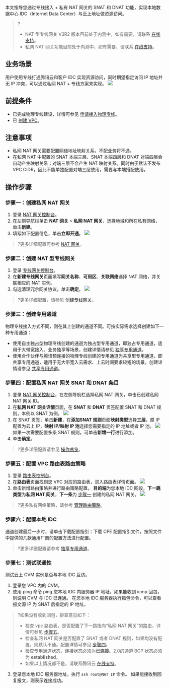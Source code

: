 本文指导您通过专线接入 + 私有 NAT 网关的 SNAT 和 DNAT 功能，实现本地数据中心 IDC（Internet Data Center）与云上地址做资源访问。
>?
>- NAT 型专线网关 V3R2 版本目前处于内测中，如有需要，请联系 [在线支持](https://cloud.tencent.com/online-service?from=sales&source=PRESALE)。
>- 私网 NAT 网关功能目前处于内测中，如有需要，请联系 [在线支持](https://cloud.tencent.com/online-service?from=sales&source=PRESALE)。
>

## 业务场景
用户使用专线打通腾讯云和客户 IDC 实现资源访问，同时期望指定访问 IP 地址并无 IP 冲突，可以通过私网 NAT + 专线方案来实现。
![](https://qcloudimg.tencent-cloud.cn/raw/a8ca0ed6f2549cfc8a42acee98431c01.png)


## 前提条件
- 已完成物理专线建设，详情可参见 [申请接入物理专线](https://cloud.tencent.com/document/product/216/48586)。
- 已 [创建 VPC](https://cloud.tencent.com/document/product/215/36515)。

## 注意事项
- 私网 NAT 网关需要配置网络地址映射关系，不配业务将不通。
- 在私网 NAT 中配置的 SNAT 本端三层、SNAT 本端四层和 DNAT 对端四层会自动产生映射关系；对端三层不会产生 NAT 映射关系。同时由于默认不发布 VPC CIDR，因此不能单独配置对端三层使用，需要与本端搭配使用。

## 操作步骤
### 步骤一：创建私网 NAT 网关[](id:step1)
1. 登录 [NAT 网关控制台](https://console.cloud.tencent.com/vpc/nat?rid=1)。
2. 在左侧导航栏单击 **NAT 网关** > **私网 NAT 网关**，选择地域和所在私有网络，单击**新建**。
3. 填写如下配置信息，单击**立即开通**。
![](https://qcloudimg.tencent-cloud.cn/raw/bb4407161c72e3af956979d7d367e633.png)
>?更多详细配置可参考 [NAT 网关](https://cloud.tencent.com/document/product/552)。
>


### 步骤二：创建 NAT 型专线网关
1. 登录 [专线网关控制台](https://console.cloud.tencent.com/vpc/dcgw?rid=8)。
2. 在**新建专线网关**页面填写**网关名称**、**可用区**、**关联网络**选择 NAT 网络，并关联相应的 NAT 实例。
3. 勾选清理冗余网关协议，单击**确定**。
![](https://qcloudimg.tencent-cloud.cn/raw/886d7c8e6ea89653094194a622684de6.png)
>?更多详细配置，请参见 [创建专线网关](https://cloud.tencent.com/document/product/216/19256)。
>

### 步骤三：创建专用通道
物理专线接入方式不同，则在其上创建的通道不同。可按实际需求选择创建如下一种专用通道：
- 使用自主独占型物理专线创建的通道为独占型专用通道，即独占专用通道，适用于大带宽接入、业务独享等场景，创建详情请参见 [独享专用通道](https://cloud.tencent.com/document/product/216/74769)。
- 使用合作伙伴与腾讯预连接的物理专线创建的专用通道为共享型专用通道，即共享专用通道，适用于无大带宽入云需求、上云时间要求较短的场景，创建详情请参见 [共享专用通道](https://cloud.tencent.com/document/product/216/74570)。

### [](id:step4)步骤四：配置私网 NAT 网关 SNAT 和 DNAT 条目
1. 登录 [NAT 网关控制台](https://console.cloud.tencent.com/vpc/nat?rid=1)，在左侧导航栏选择私网 NAT 网关，单击已创建私网 NAT 网关 ID。
2. 在**私网 NAT 网关详情**页面，在 **SNAT** 和 **DNAT** 页签配置 SNAT 和 DNAT 规则，本例以 SNAT 为例。
![](https://qcloudimg.tencent-cloud.cn/raw/9d532a6c65e50eb32963e3ad07141d6c.png)
3. 在 SNAT 页签，单击**新建**，在**添加SNAT 规则**页面**映射类型**选择**三层**，原 IP 配置为云上 IP，**映射 IP/映射 IP 池**选择您需要指定的 IP 地址或者 IP 池。
![](https://qcloudimg.tencent-cloud.cn/raw/3bed158a74652637fb0de397888e27de.png)
如果一次需要配置多条 SNAT 规则，可单击**新增一行**进行添加。
4. 单击**确定**。
>?更多详细配置请参见 [操作总览](https://cloud.tencent.com/document/product/552/12958)。
>

### [](id:step5)步骤五：配置 VPC 路由表路由策略
1. 登录 [路由表控制台](https://console.cloud.tencent.com/vpc/route?rid=1)。
2. 在**路由表**页面找到您 VPC 对应的路由表，进入路由表详情页面。
![](https://qcloudimg.tencent-cloud.cn/raw/ca39e93e4bbe5460e83b431752627ecf.png)
3. 单击新增路由策略并进行路由策略配置。
**目的端**为您本地 IDC 网段，**下一跳类型**为**私网 NAT 网关**，**下一条**为 [步骤一](#step1) 创建的私网 NAT 网关。
![](https://qcloudimg.tencent-cloud.cn/raw/e82b1ab022bc7a5379cd2cfe4410c1c8.png)
>?更多私有网络策略，请参考 [管理路由策略](https://cloud.tencent.com/document/product/215/53587)。
>


### 步骤六：配置本地 IDC
通道创建最后一步时，请单击下载配置指引：下载 CPE 配置指引文件，按照文件中提供的几款通用厂商的配置方法进行配置。
>?更多详细配置请参考 [独享专用通道](https://cloud.tencent.com/document/product/216/74769#step4)。
>

### 步骤七：测试联通性
测试云上 CVM 实例是否与本地 IDC 互访。
1. 登录您 VPC 内的 CVM。
2. 使用 ping 命令 ping 您本地 IDC 内服务器 IP 地址，如果能收到 icmp 回包，则说明 CVM 与 IDC 已连通。
   在您本地 IDC 服务器执行抓包命令，可以查看报文源 IP 为 SNAT 后指定的 IP 地址。
>?如果没有收到回包，排查意见如下：
>- 检查 vpc 路由表，是否配置了下一跳指向“私网 NAT 网关”的路由，详情可参见 [步骤五](#step5)。
>- 检查私网 NAT 网关是否配置了 SNAT 或者 DNAT 规则，如果均没有配置，则默认不通。配置详情可参见 [步骤四](#step4)。
>- 检查专用通道状态，连接状态必须为**已连接**。2.0的通道 BGP 状态必须为 **established**。
>- 如果以上情况都不是，请联系腾讯云 [在线支持](https://cloud.tencent.com/online-service)。
>
3. 登录您本地 IDC 服务器地址，执行 `ssh root@NAT IP` 命令。
   如果能接收到回复报文，则表示连接成功。
